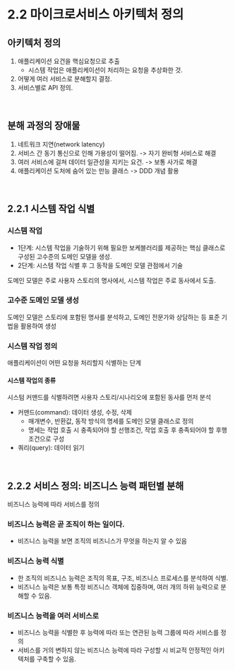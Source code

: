 # 2.2 마이크로서비스 아키텍처 정의

## 아키텍처 정의

1. 애플리케이션 요건을 핵심요청으로 추출
    - 시스템 작업은 애플리케이션이 처리하는 요청을 추상화한 것.
2. 어떻게 여러 서비스로 분해할지 결정.
3. 서비스별로 API 정의.

<br />

## 분해 과정의 장애물

1. 네트워크 지연(network latency)
2. 서비스 간 동기 통신으로 인해 가용성이 떨어짐. -> 자기 완비형 서비스로 해결
3. 여러 서비스에 걸쳐 데이터 일관성을 지키는 요건. -> 보통 사가로 해결
4. 애플리케이션 도처에 숨어 있는 만능 클래스 -> DDD 개념 활용

<br />

## 2.2.1 시스템 작업 식별

### 시스템 작업

-   1단계: 시스템 작업을 기술하기 위해 필요한 보케블러리를 제공하는 핵심 클래스로 구성된 고수준의 도메인 모델을 생성.
-   2단계: 시스템 작업 식별 후 그 동작을 도메인 모델 관점에서 기술

도메인 모델은 주로 사용자 스토리의 명사에서, 시스템 작업은 주로 동사에서 도출.

### 고수준 도메인 모델 생성

도메인 모델은 스토리에 포함된 명사를 분석하고, 도메인 전문가와 상담하는 등 표준 기법을 활용하여 생성

### 시스템 작업 정의

애플리케이션이 어떤 요청을 처리할지 식별하는 단계

#### 시스템 작업의 종류

시스텀 커맨드를 식별하려면 사용자 스토리/시나리오에 포함된 동사를 먼저 분석

-   커맨드(command): 데이터 생성, 수정, 삭제
    -   매개변수, 반환값, 동작 방식의 명세를 도메인 모델 클래스로 정의
    -   명세는 작업 호출 시 충족되어야 할 선행조건, 작업 호출 후 충족되어야 할 후행 조건으로 구성
-   쿼리(query): 데이터 읽기

<br />

## 2.2.2 서비스 정의: 비즈니스 능력 패턴별 분해

비즈니스 능력에 따라 서비스를 정의

### 비즈니스 능력은 곧 조직이 하는 일이다.

-   비즈니스 능력을 보면 조직의 비즈니스가 무엇을 하는지 알 수 있음

### 비즈니스 능력 식별

-   한 조직의 비즈니스 능력은 조직의 목표, 구조, 비즈니스 프로세스를 분석하여 식별.
-   비즈니스 능력은 보통 특정 비즈니스 객체에 집중하며, 여러 개의 하위 능력으로 분해할 수 있음.

### 비즈니스 능력을 여러 서비스로

-   비즈니스 능력을 식별한 후 능력에 따라 또는 연관된 능력 그룹에 따라 서비스를 정의
-   서비스를 거의 변하지 않는 비즈니스 능력에 따라 구성할 시 비교적 안정적인 아키텍처를 구축할 수 있음.
